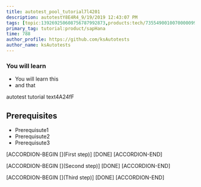 ```yaml
---
title: autotest_pool_tutorial7l4201
description: autotestY8E4R4_9/19/2019 12:43:07 PM
tags: [topic:139269250608756787992873,products:tech/73554900100700000996,tutorial:experience/advanced]
primary_tag: tutorial:product/sapHana
time: 788
author_profile: https://github.com/ksAutotests
author_name: ksAutotests
---
```

### You will learn
- You will learn this
- and that

autotest tutorial text4A24fF

## Prerequisites
- Prerequisute1
- Prerequisute2
- Prerequisute3

[ACCORDION-BEGIN [](First step)]
[DONE]
[ACCORDION-END]

[ACCORDION-BEGIN [](Second step)]
[DONE]
[ACCORDION-END]

[ACCORDION-BEGIN [](Third step)]
[DONE]
[ACCORDION-END]

